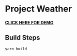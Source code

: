 # Project Weather

#### [CLICK HERE FOR DEMO](https://varmakarthik12.github.io/project-weather-demo/)

## Build Steps
```
yarn build
```
